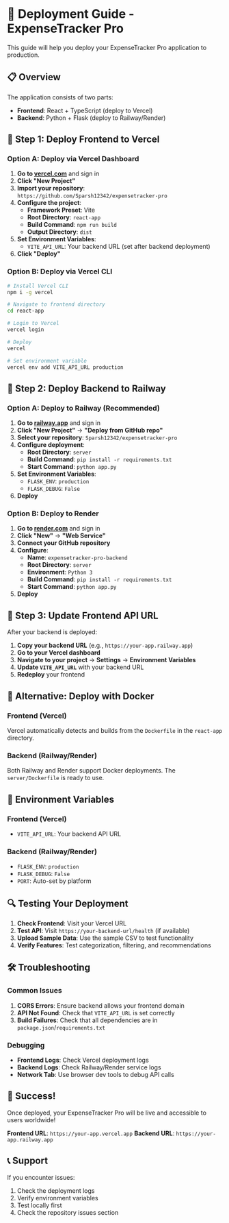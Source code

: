 # 🚀 Deployment Guide - ExpenseTracker Pro

This guide will help you deploy your ExpenseTracker Pro application to production.

## 📋 Overview

The application consists of two parts:
- **Frontend**: React + TypeScript (deploy to Vercel)
- **Backend**: Python + Flask (deploy to Railway/Render)

## 🎯 Step 1: Deploy Frontend to Vercel

### Option A: Deploy via Vercel Dashboard

1. **Go to [vercel.com](https://vercel.com)** and sign in
2. **Click "New Project"**
3. **Import your repository**: `https://github.com/Sparsh12342/expensetracker-pro`
4. **Configure the project**:
   - **Framework Preset**: Vite
   - **Root Directory**: `react-app`
   - **Build Command**: `npm run build`
   - **Output Directory**: `dist`
5. **Set Environment Variables**:
   - `VITE_API_URL`: Your backend URL (set after backend deployment)
6. **Click "Deploy"**

### Option B: Deploy via Vercel CLI

```bash
# Install Vercel CLI
npm i -g vercel

# Navigate to frontend directory
cd react-app

# Login to Vercel
vercel login

# Deploy
vercel

# Set environment variable
vercel env add VITE_API_URL production
```

## 🐍 Step 2: Deploy Backend to Railway

### Option A: Deploy to Railway (Recommended)

1. **Go to [railway.app](https://railway.app)** and sign in
2. **Click "New Project"** → **"Deploy from GitHub repo"**
3. **Select your repository**: `Sparsh12342/expensetracker-pro`
4. **Configure deployment**:
   - **Root Directory**: `server`
   - **Build Command**: `pip install -r requirements.txt`
   - **Start Command**: `python app.py`
5. **Set Environment Variables**:
   - `FLASK_ENV`: `production`
   - `FLASK_DEBUG`: `False`
6. **Deploy**

### Option B: Deploy to Render

1. **Go to [render.com](https://render.com)** and sign in
2. **Click "New"** → **"Web Service"**
3. **Connect your GitHub repository**
4. **Configure**:
   - **Name**: `expensetracker-pro-backend`
   - **Root Directory**: `server`
   - **Environment**: `Python 3`
   - **Build Command**: `pip install -r requirements.txt`
   - **Start Command**: `python app.py`
5. **Deploy**

## 🔧 Step 3: Update Frontend API URL

After your backend is deployed:

1. **Copy your backend URL** (e.g., `https://your-app.railway.app`)
2. **Go to your Vercel dashboard**
3. **Navigate to your project** → **Settings** → **Environment Variables**
4. **Update `VITE_API_URL`** with your backend URL
5. **Redeploy** your frontend

## 🐳 Alternative: Deploy with Docker

### Frontend (Vercel)
Vercel automatically detects and builds from the `Dockerfile` in the `react-app` directory.

### Backend (Railway/Render)
Both Railway and Render support Docker deployments. The `server/Dockerfile` is ready to use.

## 📝 Environment Variables

### Frontend (Vercel)
- `VITE_API_URL`: Your backend API URL

### Backend (Railway/Render)
- `FLASK_ENV`: `production`
- `FLASK_DEBUG`: `False`
- `PORT`: Auto-set by platform

## 🔍 Testing Your Deployment

1. **Check Frontend**: Visit your Vercel URL
2. **Test API**: Visit `https://your-backend-url/health` (if available)
3. **Upload Sample Data**: Use the sample CSV to test functionality
4. **Verify Features**: Test categorization, filtering, and recommendations

## 🛠️ Troubleshooting

### Common Issues

1. **CORS Errors**: Ensure backend allows your frontend domain
2. **API Not Found**: Check that `VITE_API_URL` is set correctly
3. **Build Failures**: Check that all dependencies are in `package.json`/`requirements.txt`

### Debugging

- **Frontend Logs**: Check Vercel deployment logs
- **Backend Logs**: Check Railway/Render service logs
- **Network Tab**: Use browser dev tools to debug API calls

## 🎉 Success!

Once deployed, your ExpenseTracker Pro will be live and accessible to users worldwide!

**Frontend URL**: `https://your-app.vercel.app`
**Backend URL**: `https://your-app.railway.app`

## 📞 Support

If you encounter issues:
1. Check the deployment logs
2. Verify environment variables
3. Test locally first
4. Check the repository issues section
